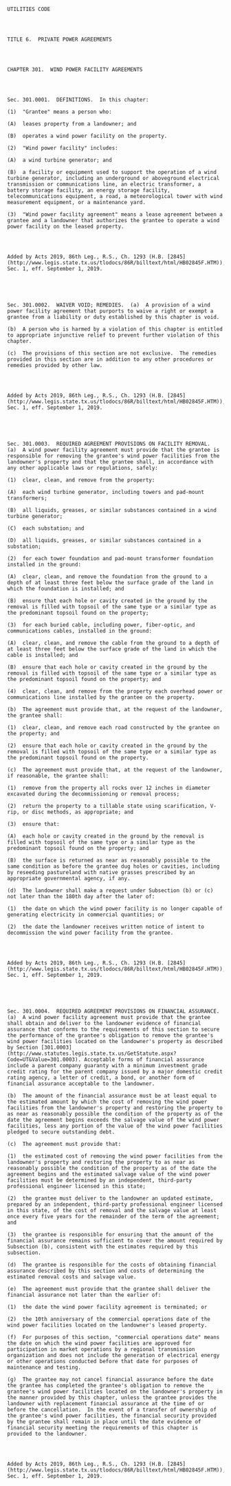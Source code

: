﻿
    
    
    	
    					
    
    
    UTILITIES CODE
    
      
    
    
    TITLE 6.  PRIVATE POWER AGREEMENTS
    
      
    
    
    CHAPTER 301.  WIND POWER FACILITY AGREEMENTS
    
      
    
    
    Sec. 301.0001.  DEFINITIONS.  In this chapter:
    
    (1)  "Grantee" means a person who:
    
    (A)  leases property from a landowner; and
    
    (B)  operates a wind power facility on the property.
    
    (2)  "Wind power facility" includes:
    
    (A)  a wind turbine generator; and
    
    (B)  a facility or equipment used to support the operation of a wind turbine generator, including an underground or aboveground electrical transmission or communications line, an electric transformer, a battery storage facility, an energy storage facility, telecommunications equipment, a road, a meteorological tower with wind measurement equipment, or a maintenance yard.
    
    (3)  "Wind power facility agreement" means a lease agreement between a grantee and a landowner that authorizes the grantee to operate a wind power facility on the leased property.
    
    
    
    
    Added by Acts 2019, 86th Leg., R.S., Ch. 1293 (H.B. [2845](http://www.legis.state.tx.us/tlodocs/86R/billtext/html/HB02845F.HTM)), Sec. 1, eff. September 1, 2019.
    
    
    
    
    
    Sec. 301.0002.  WAIVER VOID; REMEDIES.  (a)  A provision of a wind power facility agreement that purports to waive a right or exempt a grantee from a liability or duty established by this chapter is void.
    
    (b)  A person who is harmed by a violation of this chapter is entitled to appropriate injunctive relief to prevent further violation of this chapter.
    
    (c)  The provisions of this section are not exclusive.  The remedies provided in this section are in addition to any other procedures or remedies provided by other law.
    
    
    
    
    Added by Acts 2019, 86th Leg., R.S., Ch. 1293 (H.B. [2845](http://www.legis.state.tx.us/tlodocs/86R/billtext/html/HB02845F.HTM)), Sec. 1, eff. September 1, 2019.
    
    
    
    
    
    Sec. 301.0003.  REQUIRED AGREEMENT PROVISIONS ON FACILITY REMOVAL.  (a)  A wind power facility agreement must provide that the grantee is responsible for removing the grantee's wind power facilities from the landowner's property and that the grantee shall, in accordance with any other applicable laws or regulations, safely:
    
    (1)  clear, clean, and remove from the property:
    
    (A)  each wind turbine generator, including towers and pad-mount transformers;
    
    (B)  all liquids, greases, or similar substances contained in a wind turbine generator;
    
    (C)  each substation; and
    
    (D)  all liquids, greases, or similar substances contained in a substation;
    
    (2)  for each tower foundation and pad-mount transformer foundation installed in the ground:
    
    (A)  clear, clean, and remove the foundation from the ground to a depth of at least three feet below the surface grade of the land in which the foundation is installed; and
    
    (B)  ensure that each hole or cavity created in the ground by the removal is filled with topsoil of the same type or a similar type as the predominant topsoil found on the property;
    
    (3)  for each buried cable, including power, fiber-optic, and communications cables, installed in the ground:
    
    (A)  clear, clean, and remove the cable from the ground to a depth of at least three feet below the surface grade of the land in which the cable is installed; and
    
    (B)  ensure that each hole or cavity created in the ground by the removal is filled with topsoil of the same type or a similar type as the predominant topsoil found on the property; and
    
    (4)  clear, clean, and remove from the property each overhead power or communications line installed by the grantee on the property.
    
    (b)  The agreement must provide that, at the request of the landowner, the grantee shall:
    
    (1)  clear, clean, and remove each road constructed by the grantee on the property; and
    
    (2)  ensure that each hole or cavity created in the ground by the removal is filled with topsoil of the same type or a similar type as the predominant topsoil found on the property.
    
    (c)  The agreement must provide that, at the request of the landowner, if reasonable, the grantee shall:
    
    (1)  remove from the property all rocks over 12 inches in diameter excavated during the decommissioning or removal process;
    
    (2)  return the property to a tillable state using scarification, V-rip, or disc methods, as appropriate; and
    
    (3)  ensure that:
    
    (A)  each hole or cavity created in the ground by the removal is filled with topsoil of the same type or a similar type as the predominant topsoil found on the property; and
    
    (B)  the surface is returned as near as reasonably possible to the same condition as before the grantee dug holes or cavities, including by reseeding pastureland with native grasses prescribed by an appropriate governmental agency, if any.
    
    (d)  The landowner shall make a request under Subsection (b) or (c) not later than the 180th day after the later of:
    
    (1)  the date on which the wind power facility is no longer capable of generating electricity in commercial quantities; or
    
    (2)  the date the landowner receives written notice of intent to decommission the wind power facility from the grantee.
    
    
    
    
    Added by Acts 2019, 86th Leg., R.S., Ch. 1293 (H.B. [2845](http://www.legis.state.tx.us/tlodocs/86R/billtext/html/HB02845F.HTM)), Sec. 1, eff. September 1, 2019.
    
    
    
    
    
    Sec. 301.0004.  REQUIRED AGREEMENT PROVISIONS ON FINANCIAL ASSURANCE.  (a)  A wind power facility agreement must provide that the grantee shall obtain and deliver to the landowner evidence of financial assurance that conforms to the requirements of this section to secure the performance of the grantee's obligation to remove the grantee's wind power facilities located on the landowner's property as described by Section [301.0003](http://www.statutes.legis.state.tx.us/GetStatute.aspx?Code=UT&Value=301.0003). Acceptable forms of financial assurance include a parent company guaranty with a minimum investment grade credit rating for the parent company issued by a major domestic credit rating agency, a letter of credit, a bond, or another form of financial assurance acceptable to the landowner.
    
    (b)  The amount of the financial assurance must be at least equal to the estimated amount by which the cost of removing the wind power facilities from the landowner's property and restoring the property to as near as reasonably possible the condition of the property as of the date the agreement begins exceeds the salvage value of the wind power facilities, less any portion of the value of the wind power facilities pledged to secure outstanding debt.
    
    (c)  The agreement must provide that:
    
    (1)  the estimated cost of removing the wind power facilities from the landowner's property and restoring the property to as near as reasonably possible the condition of the property as of the date the agreement begins and the estimated salvage value of the wind power facilities must be determined by an independent, third-party professional engineer licensed in this state;
    
    (2)  the grantee must deliver to the landowner an updated estimate, prepared by an independent, third-party professional engineer licensed in this state, of the cost of removal and the salvage value at least once every five years for the remainder of the term of the agreement; and
    
    (3)  the grantee is responsible for ensuring that the amount of the financial assurance remains sufficient to cover the amount required by Subsection (b), consistent with the estimates required by this subsection.
    
    (d)  The grantee is responsible for the costs of obtaining financial assurance described by this section and costs of determining the estimated removal costs and salvage value.
    
    (e)  The agreement must provide that the grantee shall deliver the financial assurance not later than the earlier of:
    
    (1)  the date the wind power facility agreement is terminated; or
    
    (2)  the 10th anniversary of the commercial operations date of the wind power facilities located on the landowner's leased property. 
    
    (f)  For purposes of this section, "commercial operations date" means the date on which the wind power facilities are approved for participation in market operations by a regional transmission organization and does not include the generation of electrical energy or other operations conducted before that date for purposes of maintenance and testing.
    
    (g)  The grantee may not cancel financial assurance before the date the grantee has completed the grantee's obligation to remove the grantee's wind power facilities located on the landowner's property in the manner provided by this chapter, unless the grantee provides the landowner with replacement financial assurance at the time of or before the cancellation.  In the event of a transfer of ownership of the grantee's wind power facilities, the financial security provided by the grantee shall remain in place until the date evidence of financial security meeting the requirements of this chapter is provided to the landowner.
    
    
    
    
    Added by Acts 2019, 86th Leg., R.S., Ch. 1293 (H.B. [2845](http://www.legis.state.tx.us/tlodocs/86R/billtext/html/HB02845F.HTM)), Sec. 1, eff. September 1, 2019.
    
    
    
    
    				
